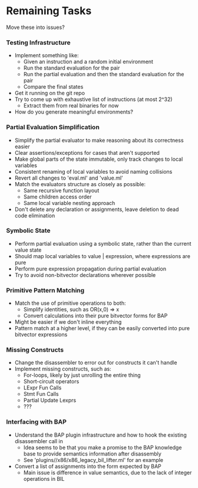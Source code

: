 # Remaining Tasks
Move these into issues?

### Testing Infrastructure
  - Implement something like:
    - Given an instruction and a random initial environment
    - Run the standard evaluation for the pair
    - Run the partial evaluation and then the standard evaluation for the pair
    - Compare the final states
  - Get it running on the git repo
  - Try to come up with exhaustive list of instructions (at most 2^32)
    - Extract them from real binaries for now
  - How do you generate meaningful environments?

### Partial Evaluation Simplification
  - Simplify the partial evaluator to make reasoning about its correctness easier
  - Clear assertions/exceptions for cases that aren't supported
  - Make global parts of the state immutable, only track changes to local variables
  - Consistent renaming of local variables to avoid naming collisions
  - Revert all changes to 'eval.ml' and 'value.ml'
  - Match the evaluators structure as closely as possible:
    - Same recursive function layout
    - Same children access order
    - Same local variable nesting approach
  - Don't delete any declaration or assignments, leave deletion to dead code elimination

### Symbolic State
  - Perform partial evaluation using a symbolic state, rather than the current value state
  - Should map local variables to value | expression, where expressions are pure
  - Perform pure expression propagation during partial evaluation
  - Try to avoid non-bitvector declarations wherever possible

### Primitive Pattern Matching
  - Match the use of primitive operations to both:
    - Simplify identities, such as OR(x,0) => x
    - Convert calculations into their pure bitvector forms for BAP
  - Might be easier if we don't inline everything
  - Pattern match at a higher level, if they can be easily converted into pure bitvector expressions

### Missing Constructs
  - Change the disassembler to error out for constructs it can't handle
  - Implement missing constructs, such as:
    - For-loops, likely by just unrolling the entire thing
    - Short-circuit operators
    - LExpr Fun Calls
    - Stmt Fun Calls
    - Partial Update Lexprs
    - ???

### Interfacing with BAP
  - Understand the BAP plugin infrastructure and how to hook the existing disassembler call in
    - Idea seems to be that you make a promise to the BAP knowledge base to provide semantics information after disassembly
    - See 'plugins//x86/x86_legacy_bil_lifter.ml' for an example
  - Convert a list of assignments into the form expected by BAP
    - Main issue is difference in value semantics, due to the lack of integer operations in BIL
